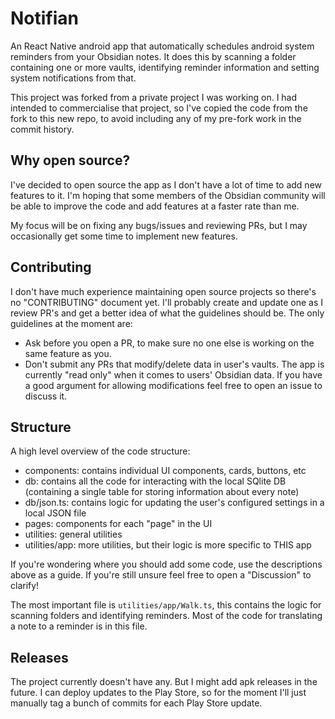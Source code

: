 # Notifian
An React Native android app that automatically schedules android system reminders from your Obsidian notes. It does this by scanning a folder containing one or more vaults, identifying reminder information and setting system notifications from that.

This project was forked from a private project I was working on. I had intended to commercialise that project, so I've copied the code from the fork to this new repo, to avoid including any of my pre-fork work in the commit history.

## Why open source?
I've decided to open source the app as I don't have a lot of time to add new features to it. I'm hoping that some members of the Obsidian community will be able to improve the code and add features at a faster rate than me. 

My focus will be on fixing any bugs/issues and reviewing PRs, but I may occasionally get some time to implement new features.

## Contributing
I don't have much experience maintaining open source projects so there's no "CONTRIBUTING" document yet. I'll probably create and update one as I review PR's and get a better idea of what the guidelines should be. The only guidelines at the moment are:
- Ask before you open a PR, to make sure no one else is working on the same feature as you.
- Don't submit any PRs that modify/delete data in user's vaults. The app is currently "read only" when it comes to users' Obsidian data. If you have a good argument for allowing modifications feel free to open an issue to discuss it.

## Structure
A high level overview of the code structure:
- components: contains individual UI components, cards, buttons, etc
- db: contains all the code for interacting with the local SQlite DB (containing a single table for storing information about every note)
- db/json.ts: contains logic for updating the user's configured settings in a local JSON file
- pages: components for each "page" in the UI
- utilities: general utilities
- utilities/app: more utilities, but their logic is more specific to THIS app

If you're wondering where you should add some code, use the descriptions above as a guide. If you're still unsure feel free to open a "Discussion" to clarify!

The most important file is `utilities/app/Walk.ts`, this contains the logic for scanning folders and identifying reminders. Most of the code for translating a note to a reminder is in this file.

## Releases
The project currently doesn't have any. But I might add apk releases in the future. I can deploy updates to the Play Store, so for the moment I'll just manually tag a bunch of commits for each Play Store update.
